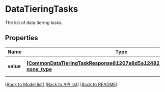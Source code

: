 # DataTieringTasks

The list of data tiering tasks.

## Properties
Name | Type | Description | Notes
------------ | ------------- | ------------- | -------------
**value** | [**[CommonDataTieringTaskResponse81207a8d5a124823A1d8B55a4424cc6d], none_type**](CommonDataTieringTaskResponse81207a8d5a124823A1d8B55a4424cc6d.md) | The list of data tiering tasks. | 

[[Back to Model list]](../README.md#documentation-for-models) [[Back to API list]](../README.md#documentation-for-api-endpoints) [[Back to README]](../README.md)



